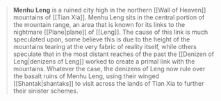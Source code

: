 > **Menhu Leng** is a ruined city high in the northern [[Wall of Heaven]] mountains of [[Tian Xia]]. Menhu Leng sits in the central portion of the mountain range, an area that is known for its links to the nightmare [[Plane|plane]] of [[Leng]]. The cause of this link is much speculated upon, some believe this is due to the height of the mountains tearing at the very fabric of reality itself, while others speculate that in the most distant reaches of the past the [[Denizen of Leng|denizens of Leng]] worked to create a primal link with the mountains. Whatever the case, the denizens of Leng now rule over the basalt ruins of Menhu Leng, using their winged [[Shantak|shantaks]] to visit across the lands of Tian Xia to further their sinister schemes.








